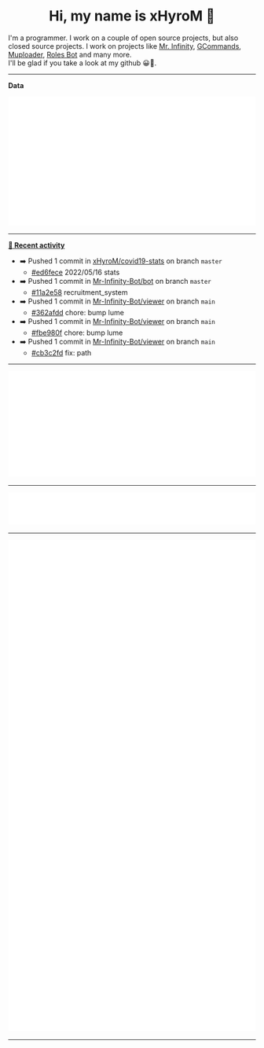 <p align="center">
    <!-- <img src="https://avatars.githubusercontent.com/u/56601352" width="192" alt="hyro's pfp" /> -->
    <h1 align="center">Hi, my name is xHyroM 👋</h1>
</p>

I'm a programmer. I work on a couple of open source projects, but also closed source projects. I work on projects like [Mr. Infinity](https://discord.com/oauth2/authorize?client_id=720321585625694239&scope=bot%20applications.commands&permissions=8&redirect_uri=https://blobs.gq/imanager&prompt=consent&response_type=code), [GCommands](https://github.com/Garlic-Team/GCommands), [Muploader](https://github.com/xHyroM/Muploder), [Roles Bot](https://github.com/xHyroM/roles-bot) and many more.  
I'll be glad if you take a look at my github 😀👀.

___
**Data**

<img src="https://github.com/xHyroM/xHyroM/blob/master/.cache/base.svg">

___

**[📰 Recent activity](https://github.com/xHyroM)**
* ➡️ Pushed 1 commit in [xHyroM/covid19-stats](https://github.com/xHyroM/covid19-stats) on branch `master`
  * [#ed6fece](https://github.com/xHyroM/covid19-stats/commit/ed6fece) 2022/05/16 stats
* ➡️ Pushed 1 commit in [Mr-Infinity-Bot/bot](https://github.com/Mr-Infinity-Bot/bot) on branch `master`
  * [#11a2e58](https://github.com/Mr-Infinity-Bot/bot/commit/11a2e58) recruitment_system
* ➡️ Pushed 1 commit in [Mr-Infinity-Bot/viewer](https://github.com/Mr-Infinity-Bot/viewer) on branch `main`
  * [#362afdd](https://github.com/Mr-Infinity-Bot/viewer/commit/362afdd) chore: bump lume
* ➡️ Pushed 1 commit in [Mr-Infinity-Bot/viewer](https://github.com/Mr-Infinity-Bot/viewer) on branch `main`
  * [#fbe980f](https://github.com/Mr-Infinity-Bot/viewer/commit/fbe980f) chore: bump lume
* ➡️ Pushed 1 commit in [Mr-Infinity-Bot/viewer](https://github.com/Mr-Infinity-Bot/viewer) on branch `main`
  * [#cb3c2fd](https://github.com/Mr-Infinity-Bot/viewer/commit/cb3c2fd) fix: path


___

<img src="https://github.com/xHyroM/xHyroM/blob/master/.cache/isocalendar.svg">

___

<img src="https://github.com/xHyroM/xHyroM/blob/master/.cache/languages.svg">

___

<img src="https://github.com/xHyroM/xHyroM/blob/master/.cache/achievements.svg">

___
